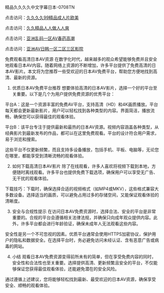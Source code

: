 精品久久久久中文字幕日本-0708TN

点击访问：<a href="https://heiliaoga6s9v.pages.dev">久久久久99精品成人片欧美</a>

点击访问：<a href="https://heiliaoow5kzm.pages.dev">久久精品人人做人人爽</a>

点击访问：<a href="https://heiliaoxwd5i8.pages.dev">亚洲乱码一区AV春药高潮</a>

点击访问：<a href="https://heiliaowt0d7p.pages.dev">亚洲AV日韩一区二区三区影院</a>

免费观看高清日本AV资源
在数字化时代，越来越多的观众希望能够免费并且安全地观看日本AV内容。随着网络上资源的不断增加，许多平台提供了免费高清的日本AV影片。本文将为您推荐一些受欢迎的日本AV免费平台，帮助您方便地找到高清、最新的资源。

1. 优质日本AV免费平台推荐
想要体验高清的日本AV影片，选择一个好的平台至关重要。以下是几个为用户提供免费资源的优秀平台：

平台A：这是一个资源丰富的免费AV平台，支持高清（HD）和4K画质播放。平台每天都会更新最新影片，用户可以轻松找到各种类型的内容。界面简洁，播放流畅，确保您可以获得最佳的观看体验。

平台B：该平台专注于提供最新和最热的日本AV资源。视频内容涵盖各种类型，从经典影片到最新发布的作品，都可以在这里免费观看。平台的设计符合用户需求，易于浏览和搜索。

这些平台不仅更新频繁，而且支持多设备播放，包括手机、平板、电脑等，无论您在哪里，都能享受到清晰流畅的观看体验。

2. 如何下载高清日本AV影片
除了在线观看，许多人喜欢将视频下载到本地，方便随时离线观看。许多平台也提供免费下载选项，确保用户可以享受无广告、无干扰的观看体验。

下载技巧：下载时，确保选择合适的视频格式（如MP4或MKV），这些格式兼容大多数设备。选择适当的画质，可以避免占用过多的存储空间，又能保证观看体验的清晰度。

3. 安全与合规性提示
在访问日本AV免费资源时，选择合法、安全的平台是非常重要的。合规的平台会遵循相关法律法规，并确保只向成年观众提供内容。此外，许多平台都会进行年龄验证，确保未成年人无法观看这些内容。

安全性是另一个不可忽视的因素。优质平台通常会使用HTTPS加密协议，保护用户的隐私和数据安全。在选择平台时，务必避免访问未经认证、含有恶意广告或病毒的网站。

4. 小结
观看日本AV免费资源变得前所未有的简单，但在享受免费内容的同时，安全性和合法性也至关重要。选择提供高清、更新频繁且安全的平台，不仅能够保证您获得最佳观看体验，还能避免潜在的安全风险。

通过遵循上述建议，您将能够轻松找到最新、最受欢迎的日本AV资源，确保享受安全、顺畅的观看体验。




<span style="display:none;">[Canonical link] ( ）</span>












